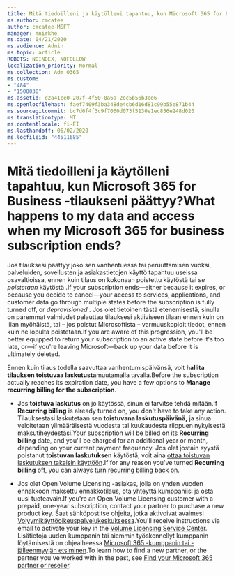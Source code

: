 ```yaml
---
title: Mitä tiedoilleni ja käytölleni tapahtuu, kun Microsoft 365 for Business -tilaukseni päättyy?
ms.author: cmcatee
author: cmcatee-MSFT
manager: mnirkhe
ms.date: 04/21/2020
ms.audience: Admin
ms.topic: article
ROBOTS: NOINDEX, NOFOLLOW
localization_priority: Normal
ms.collection: Adm_O365
ms.custom:
- "484"
- "1500030"
ms.assetid: d2a41ce0-207f-4f50-8a6a-2ec5b56b3ed6
ms.openlocfilehash: faef7409f3ba348de4cb6d16d81c99b55e871b44
ms.sourcegitcommit: bc7d6f4f3c9f7060d073f5130e1ec856e248d020
ms.translationtype: MT
ms.contentlocale: fi-FI
ms.lasthandoff: 06/02/2020
ms.locfileid: "44511685"
---
```

# <a name="what-happens-to-my-data-and-access-when-my-microsoft-365-for-business-subscription-ends"></a><span data-ttu-id="9099d-102">Mitä tiedoilleni ja käytölleni tapahtuu, kun Microsoft 365 for Business -tilaukseni päättyy?</span><span class="sxs-lookup"><span data-stu-id="9099d-102">What happens to my data and access when my Microsoft 365 for business subscription ends?</span></span>

<span data-ttu-id="9099d-103">Jos tilauksesi päättyy joko sen vanhentuessa tai peruuttamisen vuoksi, palveluiden, sovellusten ja asiakastietojen käyttö tapahtuu useissa osavaltioissa, ennen kuin tilaus on kokonaan poistettu käytöstä tai *se poistetaan* käytöstä .</span><span class="sxs-lookup"><span data-stu-id="9099d-103">If your subscription ends—either because it expires, or because you decide to cancel—your access to services, applications, and customer data go through multiple states before the subscription is fully turned off, or  *deprovisioned*  .</span></span> <span data-ttu-id="9099d-104">Jos olet tietoinen tästä etenemisestä, sinulla on paremmat valmiudet palauttaa tilauksesi aktiiviseen tilaan ennen kuin on liian myöhäistä, tai – jos poistut Microsoftista – varmuuskopioit tiedot, ennen kuin ne lopulta poistetaan.</span><span class="sxs-lookup"><span data-stu-id="9099d-104">If you are aware of this progression, you'll be better equipped to return your subscription to an active state before it's too late, or—if you're leaving Microsoft—back up your data before it is ultimately deleted.</span></span>
  
<span data-ttu-id="9099d-105">Ennen kuin tilaus todella saavuttaa vanhentumispäivänsä, voit **hallita tilauksen toistuvaa laskutusta**muutamalla tavalla.</span><span class="sxs-lookup"><span data-stu-id="9099d-105">Before the subscription actually reaches its expiration date, you have a few options to **Manage recurring billing for the subscription**.</span></span>
  
- <span data-ttu-id="9099d-106">Jos **toistuva laskutus** on jo käytössä, sinun ei tarvitse tehdä mitään.</span><span class="sxs-lookup"><span data-stu-id="9099d-106">If **Recurring billing** is already turned on, you don't have to take any action.</span></span> <span data-ttu-id="9099d-107">Tilauksestasi laskutetaan sen **toistuvana laskutuspäivänä,** ja sinua veloitetaan ylimääräisestä vuodesta tai kuukaudesta riippuen nykyisestä maksutiheydestäsi.</span><span class="sxs-lookup"><span data-stu-id="9099d-107">Your subscription will be billed on its **Recurring billing** date, and you'll be charged for an additional year or month, depending on your current payment frequency.</span></span> <span data-ttu-id="9099d-108">Jos olet jostain syystä poistanut **toistuvan laskutuksen** käytöstä, voit aina [ottaa toistuvan laskutuksen takaisin käyttöön](https://docs.microsoft.com/microsoft-365/commerce/subscriptions/renew-your-subscription#turn-recurring-billing-off-or-on).</span><span class="sxs-lookup"><span data-stu-id="9099d-108">If for any reason you've turned **Recurring billing** off, you can always [turn recurring billing back on](https://docs.microsoft.com/microsoft-365/commerce/subscriptions/renew-your-subscription#turn-recurring-billing-off-or-on).</span></span>

- <span data-ttu-id="9099d-109">Jos olet Open Volume Licensing -asiakas, jolla on yhden vuoden ennakkoon maksettu ennakkotilaus, ota yhteyttä kumppaniisi ja osta uusi tuoteavain.</span><span class="sxs-lookup"><span data-stu-id="9099d-109">If you're an Open Volume Licensing customer with a prepaid, one-year subscription, contact your partner to purchase a new product key.</span></span> <span data-ttu-id="9099d-110">Saat sähköpostitse ohjeita, jotka aktivoivat avaimesi [Volyymikäyttöoikeuspalvelukeskuksessa](https://go.microsoft.com/fwlink/p/?LinkID=282016).</span><span class="sxs-lookup"><span data-stu-id="9099d-110">You'll receive instructions via email to activate your key in the [Volume Licensing Service Center](https://go.microsoft.com/fwlink/p/?LinkID=282016).</span></span> <span data-ttu-id="9099d-111">Lisätietoja uuden kumppanin tai aiemmin työskennellyt kumppanin löytämisestä on ohjeaiheessa [Microsoft 365 -kumppanin tai -jälleenmyyjän etsiminen](https://docs.microsoft.com/microsoft-365/admin/manage/find-your-partner-or-reseller).</span><span class="sxs-lookup"><span data-stu-id="9099d-111">To learn how to find a new partner, or the partner you've worked with in the past, see [Find your Microsoft 365 partner or reseller](https://docs.microsoft.com/microsoft-365/admin/manage/find-your-partner-or-reseller).</span></span>